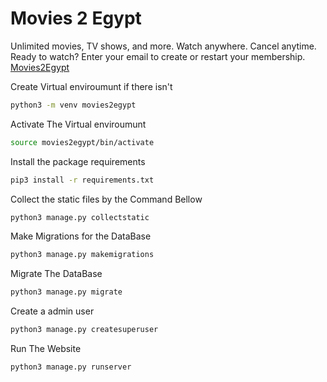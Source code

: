 # Movies 2 Egypt
Unlimited movies, TV shows, and more. Watch anywhere. Cancel anytime. Ready to watch? Enter your email to create or restart your membership. [Movies2Egypt ](http://movies2egypt.pythonanywhere.com)


Create Virtual enviroumunt if there isn't
```bash
python3 -m venv movies2egypt
```
Activate The Virtual enviroumunt
```bash
source movies2egypt/bin/activate
```
Install the package requirements
```bash
pip3 install -r requirements.txt
```
Collect the static files by the Command Bellow
```bash
python3 manage.py collectstatic
```
Make Migrations for the DataBase
```bash
python3 manage.py makemigrations
```
Migrate The DataBase
```bash
python3 manage.py migrate
```
Create a admin user
```bash
python3 manage.py createsuperuser
```
Run The Website
```bash
python3 manage.py runserver
```
